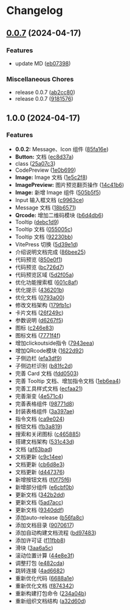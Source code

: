 # Changelog

## [0.0.7](https://github.com/DvShu/neatui-vue/compare/v1.0.0...v0.0.7) (2024-04-17)


### Features

* update MD ([eb07398](https://github.com/DvShu/neatui-vue/commit/eb0739816da129400460bfce9868ba90c6a8994b))


### Miscellaneous Chores

* release 0.0.7 ([ab2cc80](https://github.com/DvShu/neatui-vue/commit/ab2cc80390fe3902a76095458207b45844b045a7))
* release 0.0.7 ([9181576](https://github.com/DvShu/neatui-vue/commit/9181576832382ecaf7d8215f9a46542a910f1140))

## 1.0.0 (2024-04-17)

### Features

- **0.0.2:** Message、Icon 组件 ([85fa16e](https://github.com/DvShu/neatui-vue/commit/85fa16ef69620e0a010e1bf8ab737a82bc9661a6))
- **Button:** 文档 ([ec8d37a](https://github.com/DvShu/neatui-vue/commit/ec8d37a6a60ddf2b793e4814b592345adc88ef7c))
- class ([25a07c3](https://github.com/DvShu/neatui-vue/commit/25a07c3f67fef70108e0079f9f66688f5e0a737f))
- CodePreview ([1e0b699](https://github.com/DvShu/neatui-vue/commit/1e0b699ffbadccc1fe25c79f2e7b40715a722bf3))
- **Image:** Image 文档 ([1e5c2f8](https://github.com/DvShu/neatui-vue/commit/1e5c2f8249567ae837337acee6f0d6bf7d9f7901))
- **ImagePreview:** 图片预览翻页操作 ([14c41b6](https://github.com/DvShu/neatui-vue/commit/14c41b66f6fb083c40de206ffc484f017ad90f13))
- **Image:** 新增 Image 组件 ([505b5f5](https://github.com/DvShu/neatui-vue/commit/505b5f51464ef13cf4f22219fb803373343d9763))
- Input 输入框文档 ([c9963ce](https://github.com/DvShu/neatui-vue/commit/c9963ceb88f42141b22ef24f66807dba85d42df2))
- Message 文档 ([18b6571](https://github.com/DvShu/neatui-vue/commit/18b6571b5531a8dd76db0bb8c27efbc997b669af))
- **Qrcode:** 增加二维码模块 ([b6d4db6](https://github.com/DvShu/neatui-vue/commit/b6d4db6a311c9822c700ee431b2603cf66717f50))
- Tooltip ([debc1d9](https://github.com/DvShu/neatui-vue/commit/debc1d9a820e87d7d3cebb4183e6a0c7a161165d))
- Tooltip 文档 ([055005c](https://github.com/DvShu/neatui-vue/commit/055005cd5561eb24f8a5f4798f65aa9d4fca6fa4))
- Tooltip 文档 ([92230bb](https://github.com/DvShu/neatui-vue/commit/92230bb97c0c81f625cce395a132534036f28516))
- VitePress 切换 ([5d39e1d](https://github.com/DvShu/neatui-vue/commit/5d39e1de3ccabfe50935be924de180a51600cb63))
- 介绍说明文档完成 ([86bee25](https://github.com/DvShu/neatui-vue/commit/86bee25db3e929229e34dfb8f0c0b61697b0b64c))
- 代码预览 ([850e0f1](https://github.com/DvShu/neatui-vue/commit/850e0f163265165d06cc27980fca99056f0912c3))
- 代码预览 ([bc726d7](https://github.com/DvShu/neatui-vue/commit/bc726d76253365a7225813b79f86abaaa027423d))
- 代码预览区域 ([5d2f05a](https://github.com/DvShu/neatui-vue/commit/5d2f05a7c3996a61e53337c6236324e138ae05e9))
- 优化功能搜索框 ([601c8af](https://github.com/DvShu/neatui-vue/commit/601c8af129df540bd341b1354b5ba4a81e42d719))
- 优化提示 ([436201b](https://github.com/DvShu/neatui-vue/commit/436201b20093ae48b53e2107c42f8258c457ca5c))
- 优化文档 ([0793a00](https://github.com/DvShu/neatui-vue/commit/0793a00e189ea397a332e25bb1d7a8c164c7ec0e))
- 修改文档架构 ([179fb1c](https://github.com/DvShu/neatui-vue/commit/179fb1c201c3f19440aeb793c4dd3175be49850f))
- 卡片文档 ([26f249c](https://github.com/DvShu/neatui-vue/commit/26f249c0b9e3e46684abd4b080a681f66b80da26))
- 参数说明 ([d6267f5](https://github.com/DvShu/neatui-vue/commit/d6267f5194daa8ac47dfb9962555a34ce73142eb))
- 图标 ([c246e83](https://github.com/DvShu/neatui-vue/commit/c246e83868f7f53fccfefd43ccc6f6d6a0fe3a41))
- 图标文档 ([7771f4f](https://github.com/DvShu/neatui-vue/commit/7771f4f498e78276e3d23c98971fd18bca2bac40))
- 增加clickoutside指令 ([7943eea](https://github.com/DvShu/neatui-vue/commit/7943eea2eb55bf3345cb6b53fd75d9445693606b))
- 增加QRcode模块 ([1622d92](https://github.com/DvShu/neatui-vue/commit/1622d925adb4e005e37b0dcba44fe1c0801d38c5))
- 子侧边栏 ([efa3df9](https://github.com/DvShu/neatui-vue/commit/efa3df9eae9de1d68413b56a2f625183993a85b1))
- 子侧边栏识别 ([b81fc2d](https://github.com/DvShu/neatui-vue/commit/b81fc2d91dfa812ac793f7bd1bd2aed1e4c7a5a9))
- 完善 Card 文档 ([fdd0503](https://github.com/DvShu/neatui-vue/commit/fdd0503afdf356eb166aa27774a529979d2a3c6d))
- 完善 Tooltip 文档、增加指令文档 ([1eb6ea4](https://github.com/DvShu/neatui-vue/commit/1eb6ea44d3b05c5115cae2c2a6d925b8147983c2))
- 完善工具样式文档 ([ecfaa21](https://github.com/DvShu/neatui-vue/commit/ecfaa21d708260c5bde51556e315d9cd3cc29775))
- 完善渐变 ([4e571c4](https://github.com/DvShu/neatui-vue/commit/4e571c4657475fef77844cdb99f83ee3c611dc1f))
- 完善表格组件 ([98771d8](https://github.com/DvShu/neatui-vue/commit/98771d8367897b84bb6f91d6a2fe7ae24a7605fa))
- 封装表格组件 ([3a397ae](https://github.com/DvShu/neatui-vue/commit/3a397ae3544135171e5394701237db46c888ca5b))
- 指令文档 ([ca9e024](https://github.com/DvShu/neatui-vue/commit/ca9e024e6dc20c045ffad55fe4622b300709fb53))
- 按钮文档 ([fb3a819](https://github.com/DvShu/neatui-vue/commit/fb3a819510f61d69128d3b3c9502425bac1ca683))
- 搜索和关闭图标 ([c465885](https://github.com/DvShu/neatui-vue/commit/c465885c2b6090f3bf573103e621bd1ccf1c2e7d))
- 搭建文档架构 ([531c43d](https://github.com/DvShu/neatui-vue/commit/531c43df603f9fd2c19158cfcc273808017bf077))
- 文档 ([af63bad](https://github.com/DvShu/neatui-vue/commit/af63bad11d7b604cce161dfd4846197ccccf72e0))
- 文档更新 ([c9c14ee](https://github.com/DvShu/neatui-vue/commit/c9c14eec9e637542cf9956208341b309d3e53a2d))
- 文档更新 ([cb6d8e3](https://github.com/DvShu/neatui-vue/commit/cb6d8e36d5a75ab81822beb8990aa61d7149782c))
- 文档更新 ([d447376](https://github.com/DvShu/neatui-vue/commit/d447376aaee90300941ece62c729432586b360a2))
- 新增按钮文档 ([f0f75f6](https://github.com/DvShu/neatui-vue/commit/f0f75f6788715d692b74d08c593ec2d644480a45))
- 新增部分组件 ([e6cbf0b](https://github.com/DvShu/neatui-vue/commit/e6cbf0b2911bd526389dd8c5104552e9b137f5cb))
- 更新文档 ([342b2dd](https://github.com/DvShu/neatui-vue/commit/342b2dd318e5822a9bfca43ba68695ea096735fa))
- 更新文档 ([5ad7acc](https://github.com/DvShu/neatui-vue/commit/5ad7acc59f1b2a0465669de04ee0937c55ba6f97))
- 更新文档 ([9340ddf](https://github.com/DvShu/neatui-vue/commit/9340ddf86f1276f742949b322cb77e20bd866c62))
- 添加auto-release ([b56fa8c](https://github.com/DvShu/neatui-vue/commit/b56fa8c2baf94a4a9da60210bd0fd7220f8e5c1d))
- 添加文档目录 ([9070617](https://github.com/DvShu/neatui-vue/commit/9070617f5a0e4cf354919d98e378a3f65e6a9dc8))
- 添加自动构建文档流程 ([bd97483](https://github.com/DvShu/neatui-vue/commit/bd974839d23c6a50eefaf08b85a77745c0e7a983))
- 添加许可证 ([f11fbb8](https://github.com/DvShu/neatui-vue/commit/f11fbb8df450a798dd668fea99b6efca7deff73e))
- 滑块 ([3aa6a5c](https://github.com/DvShu/neatui-vue/commit/3aa6a5cd928b7740fb60301d5b59e4f18236baba))
- 滚动位置计算 ([44e8e3f](https://github.com/DvShu/neatui-vue/commit/44e8e3fa183ea3405aef87d78410a043b0d3f3eb))
- 调整打包 ([e482cda](https://github.com/DvShu/neatui-vue/commit/e482cdaddccb36ae631a9f51a6a273b4e6ebbf24))
- 跳转连接 ([4ad6682](https://github.com/DvShu/neatui-vue/commit/4ad668250dc21147eff48c7701c1bc3e16cc0da4))
- 重新优化代码 ([6688a1e](https://github.com/DvShu/neatui-vue/commit/6688a1e650d5e2fbb501ec7ce0c9e2ab877c478e))
- 重新优化文档 ([f874342](https://github.com/DvShu/neatui-vue/commit/f8743426be05bf88d8bafaf72aadbeac647122de))
- 重新构建打包命令 ([234a04b](https://github.com/DvShu/neatui-vue/commit/234a04b419d7ee5f8592463ed78212fc523b6233))
- 重新组织文档结构 ([a32d60d](https://github.com/DvShu/neatui-vue/commit/a32d60de21811812f3436d6d2393cd087e76375b))
